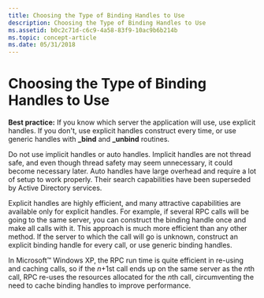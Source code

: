 ```yaml
---
title: Choosing the Type of Binding Handles to Use
description: Choosing the Type of Binding Handles to Use
ms.assetid: b0c2c71d-c6c9-4a58-83f9-10ac9b6b214b
ms.topic: concept-article
ms.date: 05/31/2018
---
```


# Choosing the Type of Binding Handles to Use

**Best practice:** If you know which server the application will use, use explicit handles. If you don't, use explicit handles construct every time, or use generic handles with **\_bind** and **\_unbind** routines.

Do not use implicit handles or auto handles. Implicit handles are not thread safe, and even though thread safety may seem unnecessary, it could become necessary later. Auto handles have large overhead and require a lot of setup to work properly. Their search capabilities have been superseded by Active Directory services.

Explicit handles are highly efficient, and many attractive capabilities are available only for explicit handles. For example, if several RPC calls will be going to the same server, you can construct the binding handle once and make all calls with it. This approach is much more efficient than any other method. If the server to which the call will go is unknown, construct an explicit binding handle for every call, or use generic binding handles.

In Microsoft™ Windows XP, the RPC run time is quite efficient in re-using and caching calls, so if the *n*+1st call ends up on the same server as the *n*th call, RPC re-uses the resources allocated for the *n*th call, circumventing the need to cache binding handles to improve performance.

 

 




